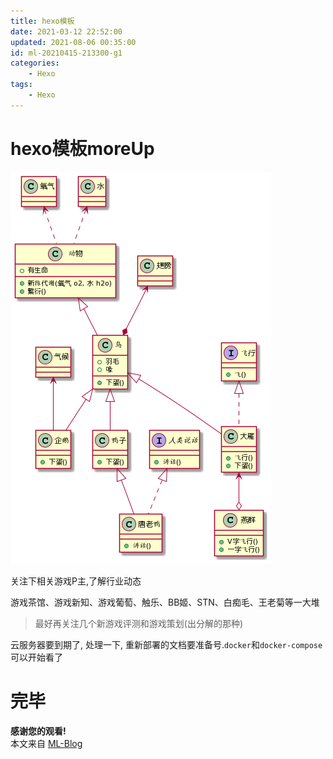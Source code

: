 ```yaml
---
title: hexo模板
date: 2021-03-12 22:52:00
updated: 2021-08-06 00:35:00
id: ml-20210415-213300-g1
categories:
	- Hexo
tags: 
	- Hexo
---
```



# hexo模板moreUp


<!--more-->

![UML类图模板][UMLClassMode]

<!-- 
id: ml-20211027-010900-g164
每次使用自觉+1.
-->

关注下相关游戏P主,了解行业动态

游戏茶馆、游戏新知、游戏葡萄、触乐、BB姬、STN、白痴毛、王老菊等一大堆

> 最好再关注几个新游戏评测和游戏策划(出分解的那种)

云服务器要到期了, 处理一下, 重新部署的文档要准备号.`docker`和`docker-compose`可以开始看了

# 完毕

**感谢您的观看!**  
本文来自 [ML-Blog][ML-Blog_Link]

<!-- 图片 -->
[UMLClassMode]:https://github.com/UserMingHaoLi/ML_HexoBlogContentImages/blob/main/Content/%E6%A8%A1%E6%9D%BF/UML%E7%B1%BB%E5%9B%BE%E6%A8%A1%E6%9D%BF.png "UML类图模板"
<!-- 链接 -->

<!-- 水印 -->
[ML-Blog_Link]:https://userminghaoli.github.io/ "我的博客"
